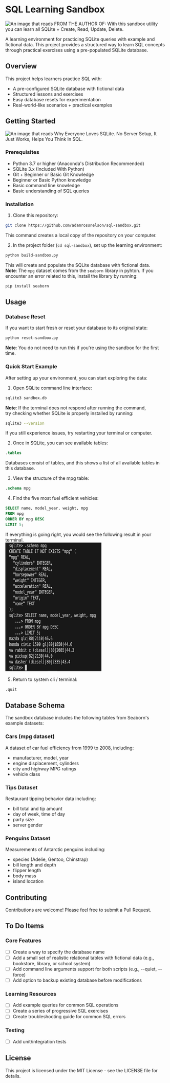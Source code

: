 # SQL Learning Sandbox

<img src="images/FROMTHEAUTHOROF.png" alt="An image that reads FROM THE AUTHOR OF: With this sandbox utility you can learn all SQLite + Create, Read, Update, Delete."/>

A learning environment for practicing SQLite queries with example and fictional data. This project provides a structured way to learn SQL concepts through practical exercises using a pre-populated SQLite database.

## Overview

This project helps learners practice SQL with:
- A pre-configured SQLite database with fictional data
- Structured lessons and exercises
- Easy database resets for experimentation
- Real-world-like scenarios + practical examples

## Getting Started

<img src="images/EVERYONELOVES.png" alt="An image that reads Why Everyone Loves SQLite. No Server Setup, It Just Works, Helps You Think In SQL."/>

### Prerequisites
- Python 3.7 or higher (Anaconda's Distribution Recommended)
- SQLite 3.x (Included With Python)
- Git + Beginner or Basic Git Knowledge
- Beginner or Basic Python knowledge
- Basic command line knowledge
- Basic understanding of SQL queries

### Installation

1. Clone this repository:
```bash
git clone https://github.com/adamrossnelson/sql-sandbox.git
```
This command creates a local copy of the repository on your computer.

2. In the project folder (`cd sql-sandbox`), set up the learning environment:
```bash
python build-sandbox.py
```
This will create and populate the SQLite database with fictional data.   
**Note**: The `mpg` dataset comes from the `seaborn` library in pyhton. If you encounter an error related to this, install the library by running:  
```bash
pip install seaborn
```

## Usage

### Database Reset
If you want to start fresh or reset your database to its original state:
```bash
python reset-sandbox.py
```
**Note**: You do not need to run this if you're using the sandbox for the first time.

### Quick Start Example
After setting up your environment, you can start exploring the data:

1. Open SQLite command line interface:
```bash
sqlite3 sandbox.db
```  
**Note**: If the terminal does not respond after running the command,   
try checking whether SQLite is properly installed by running:  
```bash
sqlite3 --version
```
If you still experience issues, try restarting your terminal or computer.

2. Once in SQLite, you can see available tables:
```sql
.tables
```
Databases consist of tables, and this shows a list of all available tables in this database.

3. View the structure of the mpg table:
```sql
.schema mpg
```

4. Find the five most fuel efficient vehicles:
```sql
SELECT name, model_year, weight, mpg
FROM mpg
ORDER BY mpg DESC
LIMIT 5;
```
If everything is going right, you would see the following result in your terminal.  
<img src="images/demo1.png" width="300" height="400">

5. Return to system cli / terminal:
```sql
.quit
```

## Database Schema

The sandbox database includes the following tables from Seaborn's example datasets:

### Cars (mpg dataset)
A dataset of car fuel efficiency from 1999 to 2008, including:
- manufacturer, model, year
- engine displacement, cylinders
- city and highway MPG ratings
- vehicle class

### Tips Dataset
Restaurant tipping behavior data including:
- bill total and tip amount
- day of week, time of day
- party size
- server gender

### Penguins Dataset
Measurements of Antarctic penguins including:
- species (Adelie, Gentoo, Chinstrap)
- bill length and depth
- flipper length
- body mass
- island location

## Contributing

Contributions are welcome! Please feel free to submit a Pull Request.

## To Do Items

### Core Features
- [ ] Create a way to specify the database name
- [ ] Add a small set of realistic relational tables with fictional data (e.g., bookstore, library, or school system)
- [ ] Add command line arguments support for both scripts (e.g., --quiet, --force)
- [ ] Add option to backup existing database before modifications

### Learning Resources
- [ ] Add example queries for common SQL operations
- [ ] Create a series of progressive SQL exercises
- [ ] Create troubleshooting guide for common SQL errors

### Testing
- [ ] Add unit/integration tests

## License

This project is licensed under the MIT License - see the LICENSE file for details.
